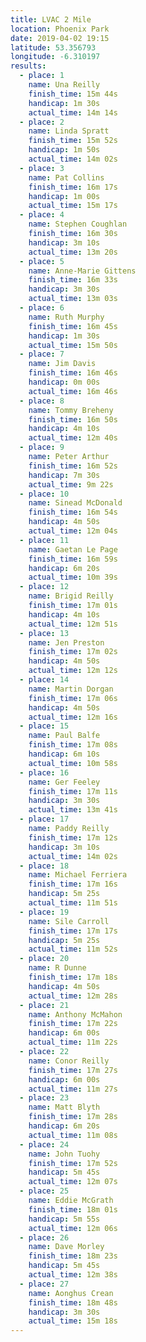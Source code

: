 ```yaml
---
title: LVAC 2 Mile
location: Phoenix Park
date: 2019-04-02 19:15
latitude: 53.356793
longitude: -6.310197
results:
  - place: 1
    name: Una Reilly
    finish_time: 15m 44s
    handicap: 1m 30s
    actual_time: 14m 14s
  - place: 2
    name: Linda Spratt
    finish_time: 15m 52s
    handicap: 1m 50s
    actual_time: 14m 02s
  - place: 3
    name: Pat Collins
    finish_time: 16m 17s
    handicap: 1m 00s
    actual_time: 15m 17s
  - place: 4
    name: Stephen Coughlan
    finish_time: 16m 30s
    handicap: 3m 10s
    actual_time: 13m 20s
  - place: 5
    name: Anne-Marie Gittens
    finish_time: 16m 33s
    handicap: 3m 30s
    actual_time: 13m 03s
  - place: 6
    name: Ruth Murphy
    finish_time: 16m 45s
    handicap: 1m 30s
    actual_time: 15m 50s
  - place: 7
    name: Jim Davis
    finish_time: 16m 46s
    handicap: 0m 00s
    actual_time: 16m 46s
  - place: 8
    name: Tommy Breheny
    finish_time: 16m 50s
    handicap: 4m 10s
    actual_time: 12m 40s
  - place: 9
    name: Peter Arthur
    finish_time: 16m 52s
    handicap: 7m 30s
    actual_time: 9m 22s
  - place: 10
    name: Sinead McDonald
    finish_time: 16m 54s
    handicap: 4m 50s
    actual_time: 12m 04s
  - place: 11
    name: Gaetan Le Page
    finish_time: 16m 59s
    handicap: 6m 20s
    actual_time: 10m 39s
  - place: 12
    name: Brigid Reilly
    finish_time: 17m 01s
    handicap: 4m 10s
    actual_time: 12m 51s
  - place: 13
    name: Jen Preston
    finish_time: 17m 02s
    handicap: 4m 50s
    actual_time: 12m 12s
  - place: 14
    name: Martin Dorgan
    finish_time: 17m 06s
    handicap: 4m 50s
    actual_time: 12m 16s
  - place: 15
    name: Paul Balfe
    finish_time: 17m 08s
    handicap: 6m 10s
    actual_time: 10m 58s
  - place: 16
    name: Ger Feeley
    finish_time: 17m 11s
    handicap: 3m 30s
    actual_time: 13m 41s
  - place: 17
    name: Paddy Reilly
    finish_time: 17m 12s
    handicap: 3m 10s
    actual_time: 14m 02s
  - place: 18
    name: Michael Ferriera
    finish_time: 17m 16s
    handicap: 5m 25s
    actual_time: 11m 51s
  - place: 19
    name: Sile Carroll
    finish_time: 17m 17s
    handicap: 5m 25s
    actual_time: 11m 52s
  - place: 20
    name: R Dunne
    finish_time: 17m 18s
    handicap: 4m 50s
    actual_time: 12m 28s
  - place: 21
    name: Anthony McMahon
    finish_time: 17m 22s
    handicap: 6m 00s
    actual_time: 11m 22s
  - place: 22
    name: Conor Reilly
    finish_time: 17m 27s
    handicap: 6m 00s
    actual_time: 11m 27s
  - place: 23
    name: Matt Blyth
    finish_time: 17m 28s
    handicap: 6m 20s
    actual_time: 11m 08s
  - place: 24
    name: John Tuohy
    finish_time: 17m 52s
    handicap: 5m 45s
    actual_time: 12m 07s
  - place: 25
    name: Eddie McGrath
    finish_time: 18m 01s
    handicap: 5m 55s
    actual_time: 12m 06s
  - place: 26
    name: Dave Morley
    finish_time: 18m 23s
    handicap: 5m 45s
    actual_time: 12m 38s
  - place: 27
    name: Aonghus Crean
    finish_time: 18m 48s
    handicap: 3m 30s
    actual_time: 15m 18s
---
```

